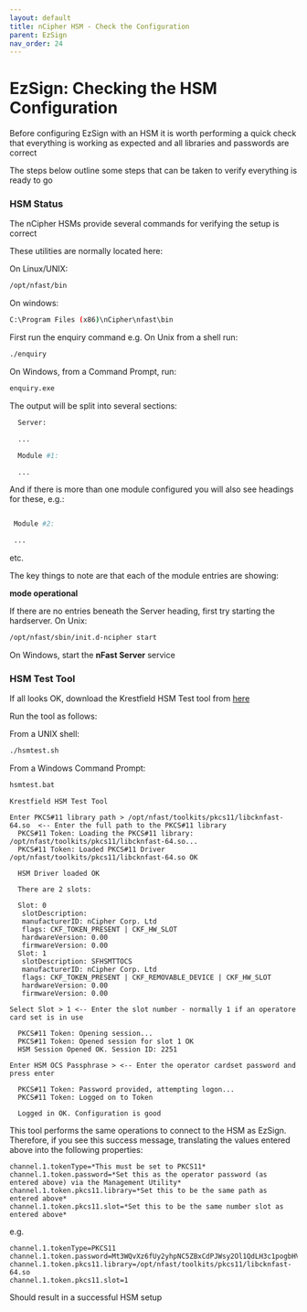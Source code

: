 ```yaml
---
layout: default
title: nCipher HSM - Check the Configuration
parent: EzSign
nav_order: 24
---
```




# EzSign: Checking the HSM Configuration



Before configuring EzSign with an HSM it is worth performing a quick check that everything is working as expected and all libraries and passwords are correct 

The steps below outline some steps that can be taken to verify everything is ready to go  

 

### HSM Status

The nCipher HSMs provide several commands for verifying the setup is correct

These utilities are normally located here:  

On Linux/UNIX:  

```bash
/opt/nfast/bin
```

On windows:  

```bash
C:\Program Files (x86)\nCipher\nfast\bin
```

 

First run the enquiry command e.g. On Unix from a shell run:

```bash
./enquiry
```

On Windows, from a Command Prompt, run:

```bash
enquiry.exe
```



 

The output will be split into several sections:

```bash
  Server:

  ...

  Module #1:

  ...
```
And if there is more than one module configured you will also see headings for these, e.g.:
```bash

 Module #2:

 ...
```
 etc.




The key things to note are that each of the module entries are showing:

**mode   operational**

 

If there are no entries beneath the Server heading, first try starting the hardserver. On Unix:

```bash
/opt/nfast/sbin/init.d-ncipher start
```

 

On Windows, start the **nFast Server** service

 

### HSM Test Tool

If all looks OK, download the Krestfield HSM Test tool from [here](https://krestfield.s3.eu-west-2.amazonaws.com/trial/hsmtest.zip)

 

Run the tool as follows:

From a UNIX shell:

```bash
./hsmtest.sh
```



From a Windows Command Prompt:

```bash
hsmtest.bat
```

 

```
Krestfield HSM Test Tool

Enter PKCS#11 library path > /opt/nfast/toolkits/pkcs11/libcknfast-64.so  <-- Enter the full path to the PKCS#11 library
  PKCS#11 Token: Loading the PKCS#11 library: /opt/nfast/toolkits/pkcs11/libcknfast-64.so...
  PKCS#11 Token: Loaded PKCS#11 Driver /opt/nfast/toolkits/pkcs11/libcknfast-64.so OK

  HSM Driver loaded OK

  There are 2 slots:

  Slot: 0
   slotDescription:                                
   manufacturerID: nCipher Corp. Ltd       
   flags: CKF_TOKEN_PRESENT | CKF_HW_SLOT
   hardwareVersion: 0.00
   firmwareVersion: 0.00
  Slot: 1
   slotDescription: SFHSMTTOCS                           
   manufacturerID: nCipher Corp. Ltd       
   flags: CKF_TOKEN_PRESENT | CKF_REMOVABLE_DEVICE | CKF_HW_SLOT
   hardwareVersion: 0.00
   firmwareVersion: 0.00

Select Slot > 1 <-- Enter the slot number - normally 1 if an operatore card set is in use
 
  PKCS#11 Token: Opening session...
  PKCS#11 Token: Opened session for slot 1 OK
  HSM Session Opened OK. Session ID: 2251
  
Enter HSM OCS Passphrase > <-- Enter the operator cardset password and press enter

  PKCS#11 Token: Password provided, attempting logon...
  PKCS#11 Token: Logged on to Token

  Logged in OK. Configuration is good
```



This tool performs the same operations to connect to the HSM as EzSign. Therefore, if you see this success message, translating the values entered above into the following properties: 

```properties
channel.1.tokenType=*This must be set to PKCS11*
channel.1.token.password=*Set this as the operator password (as entered above) via the Management Utility*
channel.1.token.pkcs11.library=*Set this to be the same path as entered above*
channel.1.token.pkcs11.slot=*Set this to be the same number slot as entered above*
```

 e.g.

```properties
channel.1.tokenType=PKCS11
channel.1.token.password=Mt3WQvXz6fUy2yhpNC5ZBxCdPJWsy2Ol1QdLH3c1pogbHViP7oDeQA==
channel.1.token.pkcs11.library=/opt/nfast/toolkits/pkcs11/libcknfast-64.so
channel.1.token.pkcs11.slot=1
```



Should result in a successful HSM setup